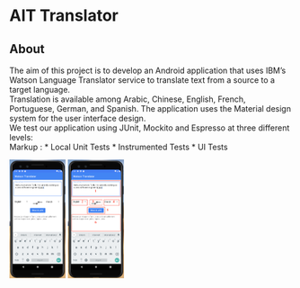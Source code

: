 # AIT Translator

## About
The aim of this project is to develop an Android application that uses IBM’s Watson Language Translator service to translate text from a source to a target language.<br>
Translation is available among Arabic, Chinese, English, French, Portuguese, German, and Spanish.
The application uses the Material design system for the user interface design.<br>
We test our application using JUnit, Mockito and Espresso at three different levels:<br>
Markup : * Local Unit Tests
		 * Instrumented Tests
		 * UI Tests

<p float="left">
  <img src="Screenshot/1.png" width="100" />
  <img src="Screenshot/2.png" width="100" /> 
</p>
